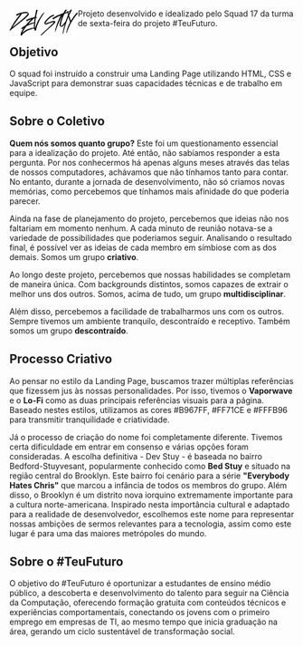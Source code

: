 # <img src="images\logo.png" style="float: left; width: 121px"></h1>

<p>
Projeto desenvolvido e idealizado pelo Squad 17 da turma de sexta-feira do projeto #TeuFuturo.
</p>

## Objetivo

<p>
O squad foi instruído a construir uma Landing Page utilizando HTML, CSS e JavaScript para demonstrar suas capacidades técnicas e de trabalho em equipe.
</p>

## Sobre o Coletivo

<p>
<strong>Quem nós somos quanto grupo?</strong> Este foi um questionamento essencial para a idealização do projeto. Até então, não sabíamos responder a esta pergunta. Por nos conhecermos há apenas alguns meses através das telas de nossos computadores, achávamos que não tínhamos tanto para contar. No entanto, durante a jornada de desenvolvimento, não só criamos novas memórias, como percebemos que tínhamos mais afinidade do que poderia parecer. 
</p>

<p>
Ainda na fase de planejamento do projeto, percebemos que ideias não nos faltariam em momento nenhum. A cada minuto de reunião notava-se a variedade de possibilidades que poderiamos seguir. Analisando o resultado final, é possível ver as ideias de cada membro em símbiose com as dos demais. Somos um grupo <strong>criativo</strong>.
</p>

<p>
Ao longo deste projeto, percebemos que nossas habilidades se completam de maneira única. Com backgrounds distintos, somos capazes de extrair o melhor uns dos outros. Somos, acima de tudo, um grupo <strong>multidisciplinar</strong>.
</p>

<p>
Além disso, percebemos a facilidade de trabalharmos uns com os outros. Sempre tivemos um ambiente tranquilo, descontraído e receptivo. Também somos um grupo <strong>descontraído</strong>.
</p>

## Processo Criativo

<p>
Ao pensar no estilo da Landing Page, buscamos trazer múltiplas referências que fizessem jus às nossas personalidades. Por isso, tivemos o <strong>Vaporwave</strong> e o <strong>Lo-Fi</strong> como as duas principais referências visuais para a página. Baseado nestes estilos, utilizamos as cores #B967FF, #FF71CE e #FFFB96 para transmitir tranquilidade e criatividade.
</p>
  
<p>
Já o processo de criação do nome foi completamente diferente. Tivemos certa dificuldade em entrar em consenso e várias opções foram consideradas. A escolha definitiva - Dev Stuy - é baseada no bairro Bedford-Stuyvesant, popularmente conhecido como <strong>Bed Stuy</strong> e situado na região central do Brooklyn. Este bairro foi cenário para a série <strong>"Everybody Hates Chris"</strong> que marcou a infância de todos os membros do grupo. Além disso, o Brooklyn é um distrito nova iorquino extremamente importante para a cultura norte-americana. Inspirado nesta importância cultural e adaptado para a realidade de desenvolvedor, escolhemos este nome para representar nossas ambições de sermos relevantes para a tecnologia, assim como este lugar é para uma das maiores metrópoles do mundo.
</p>

## Sobre o #TeuFuturo

<p>
O objetivo do #TeuFuturo é oportunizar a estudantes de ensino médio público, a descoberta e desenvolvimento do talento para seguir na Ciência da Computação, oferecendo formação gratuita com conteúdos técnicos e experiências comportamentais, conectando os jovens com o primeiro emprego em empresas de TI, ao mesmo tempo que inicia graduação na área, gerando um ciclo sustentável de transformação social.
</p>

